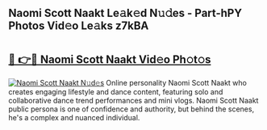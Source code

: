 ## Naomi Scott Naakt Le𝚊k𝚎d N𝚞𝚍es - Part-hPY Photos Vid𝚎o Le𝚊ks z7kBA

# <h2><a href="http://fb02fkd.evod.top/?m=Naomi+Scott+Naakt">🔗 👉🔴 Naomi Scott Naakt Vid𝚎o Ph𝚘t𝚘s</a></h2>

[![Naomi Scott Naakt N𝚞d𝚎s](https://i.imgur.com/8V9OHl7.gif)](http://fb02fkd.evod.top/?m=Naomi+Scott+Naakt)
Online personality Naomi Scott Naakt who creates engaging lifestyle and dance content, featuring solo and collaborative dance trend performances and mini vlogs. Naomi Scott Naakt public persona is one of confidence and authority, but behind the scenes, he's a complex and nuanced individual. 

